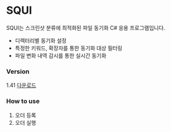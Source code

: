 # SQUI
SQUI는 스크린샷 분류에 최적화된 파일 동기화 C# 응용 프로그램입니다.
 - 디렉터리별 동기화 설정
 - 특정한 키워드, 확장자를 통한 동기화 대상 필터링
 - 파일 변화 내역 감시를 통한 실시간 동기화

### Version
 1.41 [다운로드](https://github.com/Usagination/SQUI/releases/latest)
 
### How to use
 1. 오더 등록
 2. 오더 실행
